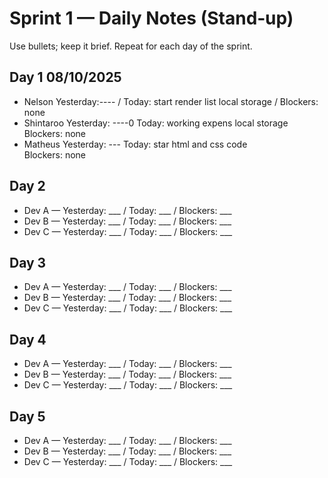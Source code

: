 # Sprint 1 — Daily Notes (Stand‑up)

Use bullets; keep it brief. Repeat for each day of the sprint.

## Day 1 08/10/2025
- Nelson
    Yesterday:---- /
    Today: start render list local storage / 
    Blockers: none
- Shintaroo 
    Yesterday: ----0 
    Today: working expens local storage  
    Blockers: none
- Matheus 
    Yesterday: --- 
    Today: star html and css code  
    Blockers: none

## Day 2
- Dev A — Yesterday: ___ / Today: ___ / Blockers: ___
- Dev B — Yesterday: ___ / Today: ___ / Blockers: ___
- Dev C — Yesterday: ___ / Today: ___ / Blockers: ___

## Day 3
- Dev A — Yesterday: ___ / Today: ___ / Blockers: ___
- Dev B — Yesterday: ___ / Today: ___ / Blockers: ___
- Dev C — Yesterday: ___ / Today: ___ / Blockers: ___

## Day 4
- Dev A — Yesterday: ___ / Today: ___ / Blockers: ___
- Dev B — Yesterday: ___ / Today: ___ / Blockers: ___
- Dev C — Yesterday: ___ / Today: ___ / Blockers: ___

## Day 5
- Dev A — Yesterday: ___ / Today: ___ / Blockers: ___
- Dev B — Yesterday: ___ / Today: ___ / Blockers: ___
- Dev C — Yesterday: ___ / Today: ___ / Blockers: ___
